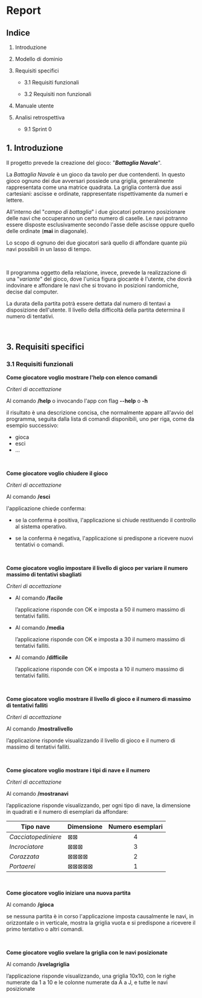 # Report

## Indice

1. Introduzione

2. Modello di dominio

3. Requisiti specifici
   
   - 3.1 Requisiti funzionali
   
   - 3.2 Requisiti non funzionali

7. Manuale utente

9. Analisi retrospettiva

   - 9.1 Sprint 0
			
			
			
## 1. Introduzione

Il progetto prevede la creazione del gioco: "***Battaglia Navale***". 

La *Battaglia Navale* è un gioco da tavolo per due contendenti. In questo gioco ognuno dei due avversari possiede una griglia, generalmente rappresentata come una matrice quadrata. La griglia conterrà due assi cartesiani: ascisse e ordinate, rappresentate rispettivamente da numeri e lettere. 

All'interno del "*campo di battaglia*" i due giocatori potranno posizionare delle navi che occuperanno un certo numero di caselle. Le navi potranno essere disposte esclusivamente secondo l'asse delle ascisse oppure quello delle ordinate (**mai** in diagonale).

Lo scopo di ognuno dei due giocatori sarà quello di affondare quante più navi possibili in un lasso di tempo. 

    

Il programma oggetto della relazione, invece, prevede la realizzazione di una "*variante*" del gioco, dove l'unica figura giocante è l'utente, che dovrà indovinare e affondare le navi che si trovano in posizioni randomiche, decise dal computer.

La durata della partita potrà essere dettata dal numero di tentavi a disposizione dell'utente. Il livello della difficoltà della partita determina il numero di tentativi.  

    

## 3. Requisiti specifici

### 3.1 Requisiti funzionali

**Come giocatore voglio mostrare l'help con elenco comandi**

*Criteri di accettazione*

Al comando **/help** o invocando l'app con flag **--help** o **-h** 

il risultato è una descrizione concisa, che normalmente appare all'avvio del programma, seguita dalla lista di comandi disponibili, uno per riga, come da esempio successivo:

- gioca
- esci
- ...

    

**Come giocatore voglio chiudere il gioco**

*Criteri di accettazione* 

Al comando **/esci** 

l'applicazione chiede conferma:

- se la conferma è positiva, l'applicazione si chiude restituendo il controllo al
  sistema operativo.

- se la conferma è negativa, l'applicazione si predispone a ricevere nuovi tentativi o
  comandi. 

                    

**Come giocatore voglio impostare il livello di gioco per variare il numero massimo di tentativi sbagliati**

*Criteri di accettazione*

- Al comando **/facile**
  
  l’applicazione risponde con OK e imposta a 50 il numero massimo di tentativi falliti.

- Al comando **/media**
  
  l’applicazione risponde con OK e imposta a 30 il numero massimo di tentativi falliti.

- Al comando **/difficile**
  
  l’applicazione risponde con OK e imposta a 10 il numero massimo di tentativi falliti. 

    

**Come giocatore voglio mostrare il livello di gioco e il numero di massimo di tentativi falliti**

*Criteri di accettazione*

Al comando **/mostralivello**

l’applicazione risponde visualizzando il livello di gioco e il numero di massimo di tentativi falliti.

    

**Come giocatore voglio mostrare i tipi di nave e il numero**

*Criteri di accettazione*

Al comando **/mostranavi** 

l’applicazione risponde visualizzando, per ogni tipo di nave, la dimensione in quadrati e il numero di esemplari da affondare:

| Tipo nave           | Dimensione | Numero esemplari |
| ------------------- | ---------- |:----------------:|
| *Cacciatopediniere* | ⊠⊠         | 4                |
| *Incrociatore*      | ⊠⊠⊠        | 3                |
| *Corazzata*         | ⊠⊠⊠⊠       | 2                |
| *Portaerei*         | ⊠⊠⊠⊠⊠      | 1                |

    

**Come giocatore voglio iniziare una nuova partita**

Al comando **/gioca** 

se nessuna partita è in corso l'applicazione imposta causalmente le navi, in orizzontale o in verticale, mostra la griglia vuota e si predispone a ricevere il primo tentativo o altri comandi.

    

**Come giocatore voglio svelare la griglia con le navi posizionate**

Al comando **/svelagriglia**

l’applicazione risponde visualizzando, una griglia 10x10, con le righe numerate da 1 a 10 e le colonne numerate da A a J, e tutte le navi posizionate

    